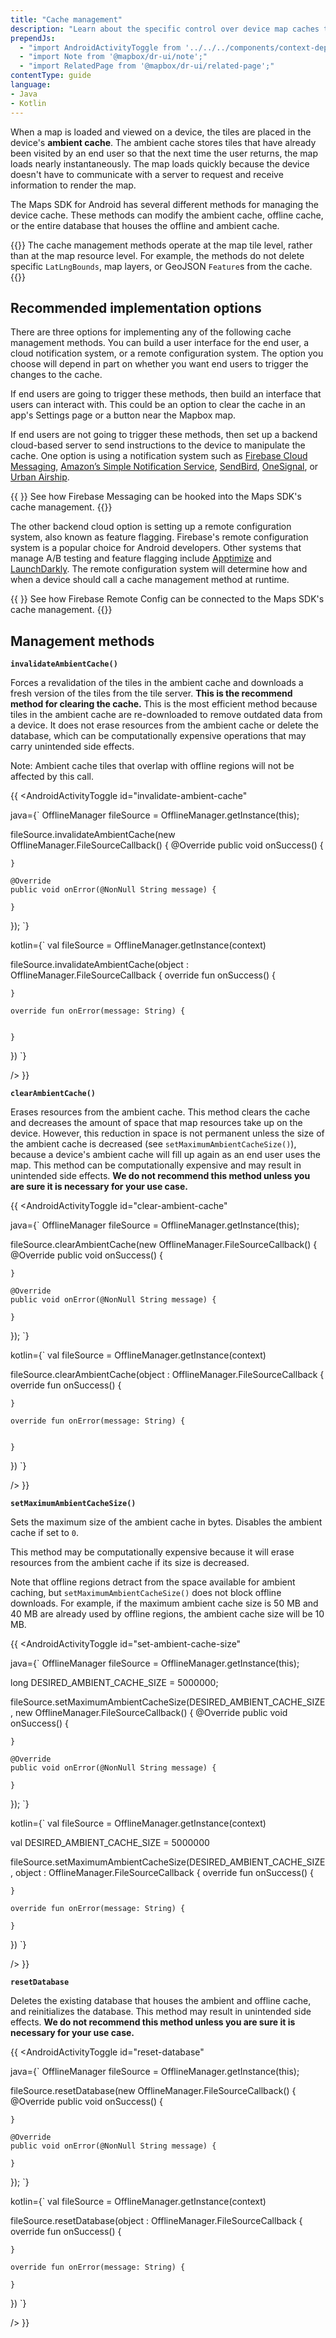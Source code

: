 ```yaml
---
title: "Cache management"
description: "Learn about the specific control over device map caches that the Mapbox Maps SDK for Android provides."
prependJs:
  - "import AndroidActivityToggle from '../../../components/context-dependent/android-activity-toggle';"
  - "import Note from '@mapbox/dr-ui/note';"
  - "import RelatedPage from '@mapbox/dr-ui/related-page';"
contentType: guide
language:
- Java
- Kotlin
---
```


When a map is loaded and viewed on a device, the tiles are placed in the device's **ambient cache**. The ambient cache stores tiles that have already been visited by an end user so that the next time the user returns, the map loads nearly instantaneously. The map loads quickly because the device doesn't have to communicate with a server to request and receive information to render the map.

The Maps SDK for Android has several different methods for managing the device cache. These methods can modify the ambient cache, offline cache, or the entire database that houses the offline and ambient cache.

{{<Note theme="warning" title="Cache specificity">}}
The cache management methods operate at the map tile level, rather than at the map resource level. For example, the methods do not delete specific `LatLngBounds`, map layers, or GeoJSON `Feature`s from the cache.
{{</Note>}}

## Recommended implementation options

There are three options for implementing any of the following cache management methods. You can build a user interface for the end user, a cloud notification system, or a remote configuration system. The option you choose will depend in part on whether you want end users to trigger the changes to the cache.

If end users are going to trigger these methods, then build an interface that users can interact with. This could be an option to clear the cache in an app's Settings page or a button near the Mapbox map.

<!--copyeditor ignore simple-->

If end users are not going to trigger these methods, then set up a backend cloud-based server to send instructions to the device to manipulate the cache. One option is using a notification system such as [Firebase Cloud Messaging](https://firebase.google.com/docs/cloud-messaging), [Amazon’s Simple Notification Service](https://aws.amazon.com/sns/), [SendBird](https://sendbird.com/features/chat-messaging), [OneSignal](https://documentation.onesignal.com/docs/android-sdk-setup), or [Urban Airship](https://www.airship.com/).


{{
  <RelatedPage
    url="https://github.com/mapbox/mapbox-android-demo/blob/master/MapboxAndroidDemo/src/main/java/com/mapbox/mapboxandroiddemo/utils/CustomFirebaseMessagingService.java"
    title="Backend notification"
    contentType="example">
}}
See how Firebase Messaging can be hooked into the Maps SDK's cache management.
{{</RelatedPage>}}

The other backend cloud option is setting up a remote configuration system, also known as feature flagging. Firebase's remote configuration system is a popular choice for Android developers. Other systems that manage A/B testing and feature flagging include [Apptimize](https://apptimize.com/feature-flags/) and [LaunchDarkly](https://launchdarkly.com/). The remote configuration system will determine how and when a device should call a cache management method at runtime.

{{
  <RelatedPage
    url="/android/maps/examples/cache-management/"
    title="Cache management"
    contentType="example">
}}
See how Firebase Remote Config can be connected to the Maps SDK's cache management.
{{</RelatedPage>}}

<!--copyeditor enable ignore-->
## Management methods

**`invalidateAmbientCache()`**

Forces a revalidation of the tiles in the ambient cache and downloads a fresh version of the tiles from the tile server. **This is the recommend method for clearing the cache.** This is the most efficient method because tiles in the ambient cache are re-downloaded to remove outdated data from a device. It does not erase resources from the ambient cache or delete the database, which can be computationally expensive operations that may carry unintended side effects.

Note: Ambient cache tiles that overlap with offline regions will not be affected by this call.


{{
<AndroidActivityToggle
  id="invalidate-ambient-cache"

java={`
OfflineManager fileSource = OfflineManager.getInstance(this);

fileSource.invalidateAmbientCache(new OfflineManager.FileSourceCallback() {
	@Override
	public void onSuccess() {

	}
	
	@Override
	public void onError(@NonNull String message) {
	
	}
});
`}

kotlin={`
val fileSource = OfflineManager.getInstance(context)

fileSource.invalidateAmbientCache(object : OfflineManager.FileSourceCallback {
	override fun onSuccess() {

	}
	
	override fun onError(message: String) {


	}
})
`}

/>
}}

**`clearAmbientCache()`**

Erases resources from the ambient cache. This method clears the cache and decreases the amount of space that map resources take up on the device. However, this reduction in space is not permanent unless the size of the ambient cache is decreased (see `setMaximumAmbientCacheSize()`), because a device's ambient cache will fill up again as an end user uses the map. This method can be computationally expensive and may result in unintended side effects. **We do not recommend this method unless you are sure it is necessary for your use case.**


{{
<AndroidActivityToggle
  id="clear-ambient-cache"

java={`
OfflineManager fileSource = OfflineManager.getInstance(this);

fileSource.clearAmbientCache(new OfflineManager.FileSourceCallback() {
	@Override
	public void onSuccess() {

	}
	
	@Override
	public void onError(@NonNull String message) {
	
	}
});
`}

kotlin={`
val fileSource = OfflineManager.getInstance(context)

fileSource.clearAmbientCache(object : OfflineManager.FileSourceCallback {
	override fun onSuccess() {

	}
	
	override fun onError(message: String) {


	}
})
`}

/>
}}

**`setMaximumAmbientCacheSize()`**

Sets the maximum size of the ambient cache in bytes. Disables the ambient cache if set to `0`.

This method may be computationally expensive because it will erase resources from the ambient cache if its size is decreased.

Note that offline regions detract from the space available for ambient caching, but `setMaximumAmbientCacheSize()` does not block offline downloads. For example, if the maximum ambient cache size is 50 MB and 40 MB are already used by offline regions, the ambient cache size will be 10 MB.

{{
<AndroidActivityToggle
  id="set-ambient-cache-size"

java={`
OfflineManager fileSource = OfflineManager.getInstance(this);

long DESIRED_AMBIENT_CACHE_SIZE = 5000000;

fileSource.setMaximumAmbientCacheSize(DESIRED_AMBIENT_CACHE_SIZE, new OfflineManager.FileSourceCallback() {
	@Override
	public void onSuccess() {

	}
	
	@Override
	public void onError(@NonNull String message) {
	
	}
});
`}

kotlin={`
val fileSource = OfflineManager.getInstance(context)

val DESIRED_AMBIENT_CACHE_SIZE = 5000000

fileSource.setMaximumAmbientCacheSize(DESIRED_AMBIENT_CACHE_SIZE, object : OfflineManager.FileSourceCallback {
	override fun onSuccess() {

	}
	
	override fun onError(message: String) {
	
	}
})
`}

/>
}}

**`resetDatabase`**

Deletes the existing database that houses the ambient and offline cache, and reinitializes the database. This method may result in unintended side effects. **We do not recommend this method unless you are sure it is necessary for your use case.**

{{
<AndroidActivityToggle
  id="reset-database"

java={`
OfflineManager fileSource = OfflineManager.getInstance(this);

fileSource.resetDatabase(new OfflineManager.FileSourceCallback() {
	@Override
	public void onSuccess() {

	}
	
	@Override
	public void onError(@NonNull String message) {
	
	}
});
`}

kotlin={`
val fileSource = OfflineManager.getInstance(context)

fileSource.resetDatabase(object : OfflineManager.FileSourceCallback {
	override fun onSuccess() {

	}
	
	override fun onError(message: String) {
	
	}
})
`}

/>
}}